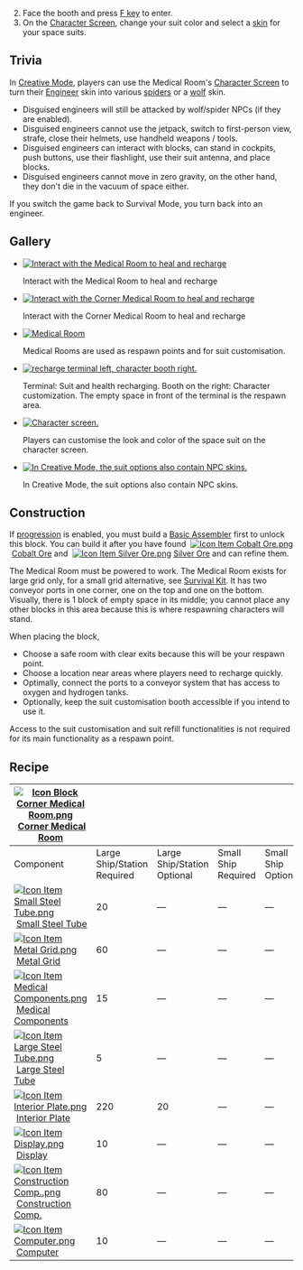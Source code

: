2.  Face the booth and press [F key](https://spaceengineers.wiki.gg/wiki/Key_Bindings "Key Bindings") to enter.
3.  On the [Character Screen](https://spaceengineers.wiki.gg/wiki/Character_Screen "Character Screen"), change your suit color and select a [skin](https://spaceengineers.wiki.gg/wiki/Skins "Skins") for your space suits.

## Trivia

In [Creative Mode](https://spaceengineers.wiki.gg/wiki/Creative_Mode "Creative Mode"), players can use the Medical Room's [Character Screen](https://spaceengineers.wiki.gg/wiki/Character_Screen "Character Screen") to turn their [Engineer](https://spaceengineers.wiki.gg/wiki/Space_Engineer "Space Engineer") skin into various [spiders](https://spaceengineers.wiki.gg/wiki/Sabiroids "Sabiroids") or a [wolf](https://spaceengineers.wiki.gg/wiki/Cyberhounds "Cyberhounds") skin.

*   Disguised engineers will still be attacked by wolf/spider NPCs (if they are enabled).
*   Disguised engineers cannot use the jetpack, switch to first-person view, strafe, close their helmets, use handheld weapons / tools.
*   Disguised engineers can interact with blocks, can stand in cockpits, push buttons, use their flashlight, use their suit antenna, and place blocks.
*   Disguised engineers cannot move in zero gravity, on the other hand, they don't die in the vacuum of space either.

If you switch the game back to Survival Mode, you turn back into an engineer.

## Gallery

*   [![Interact with the Medical Room to heal and recharge](https://spaceengineers.wiki.gg/images/thumb/Medical_Room_interact_to_heal.png/120px-Medical_Room_interact_to_heal.png?605428)](https://spaceengineers.wiki.gg/wiki/File:Medical_Room_interact_to_heal.png "Interact with the Medical Room to heal and recharge")
    
    Interact with the Medical Room to heal and recharge
    
*   [![Interact with the Corner Medical Room to heal and recharge](https://spaceengineers.wiki.gg/images/thumb/Corner_Medical_Room_interact_to_heal.png/120px-Corner_Medical_Room_interact_to_heal.png?6b677c)](https://spaceengineers.wiki.gg/wiki/File:Corner_Medical_Room_interact_to_heal.png "Interact with the Corner Medical Room to heal and recharge")
    
    Interact with the Corner Medical Room to heal and recharge
    
*   [![Medical Room](https://spaceengineers.wiki.gg/images/thumb/Medical_Room.png/120px-Medical_Room.png?cbaa20)](https://spaceengineers.wiki.gg/wiki/File:Medical_Room.png "Medical Rooms are used as respawn points and for suit customisation.")
    
    Medical Rooms are used as respawn points and for suit customisation.
    
*   [![recharge terminal left, character booth right.](https://spaceengineers.wiki.gg/images/thumb/Medical-room-character-customization-booth.png/120px-Medical-room-character-customization-booth.png?681b88)](https://spaceengineers.wiki.gg/wiki/File:Medical-room-character-customization-booth.png "Terminal: Suit and health recharging. Booth on the right: Character customization. The empty space in front of the terminal is the respawn area.")
    
    Terminal: Suit and health recharging. Booth on the right: Character customization. The empty space in front of the terminal is the respawn area.
    
*   [![Character screen.](https://spaceengineers.wiki.gg/images/thumb/Medical-room-space-suit-customisation.png/120px-Medical-room-space-suit-customisation.png?7b2b2a)](https://spaceengineers.wiki.gg/wiki/File:Medical-room-space-suit-customisation.png "Players can customise the look and color of the space suit on the character screen.")
    
    Players can customise the look and color of the space suit on the character screen.
    
*   [![In Creative Mode, the suit options also contain NPC skins.](https://spaceengineers.wiki.gg/images/thumb/Medical-room-change-suits.png/120px-Medical-room-change-suits.png?c3bfd3)](https://spaceengineers.wiki.gg/wiki/File:Medical-room-change-suits.png "In Creative Mode, the suit options also contain NPC skins.")
    
    In Creative Mode, the suit options also contain NPC skins.
    

## Construction

If [progression](https://spaceengineers.wiki.gg/wiki/Progression "Progression") is enabled, you must build a [Basic Assembler](https://spaceengineers.wiki.gg/wiki/Basic_Assembler "Basic Assembler") first to unlock this block. You can build it after you have found  [![Icon Item Cobalt Ore.png](https://spaceengineers.wiki.gg/images/thumb/Icon_Item_Cobalt_Ore.png/21px-Icon_Item_Cobalt_Ore.png?917984)](https://spaceengineers.wiki.gg/wiki/Cobalt_Ore "Cobalt Ore") [Cobalt Ore](https://spaceengineers.wiki.gg/wiki/Cobalt_Ore "Cobalt Ore") and  [![Icon Item Silver Ore.png](https://spaceengineers.wiki.gg/images/thumb/Icon_Item_Silver_Ore.png/21px-Icon_Item_Silver_Ore.png?d3f160)](https://spaceengineers.wiki.gg/wiki/Silver_Ore "Silver Ore") [Silver Ore](https://spaceengineers.wiki.gg/wiki/Silver_Ore "Silver Ore") and can refine them.

The Medical Room must be powered to work. The Medical Room exists for large grid only, for a small grid alternative, see [Survival Kit](https://spaceengineers.wiki.gg/wiki/Survival_Kit "Survival Kit"). It has two conveyor ports in one corner, one on the top and one on the bottom. Visually, there is 1 block of empty space in its middle; you cannot place any other blocks in this area because this is where respawning characters will stand.

When placing the block,

*   Choose a safe room with clear exits because this will be your respawn point.
*   Choose a location near areas where players need to recharge quickly.
*   Optimally, connect the ports to a conveyor system that has access to oxygen and hydrogen tanks.
*   Optionally, keep the suit customisation booth accessible if you intend to use it.

Access to the suit customisation and suit refill functionalities is not required for its main functionality as a respawn point.

## Recipe

| [![Icon Block Corner Medical Room.png](https://spaceengineers.wiki.gg/images/thumb/Icon_Block_Corner_Medical_Room.png/21px-Icon_Block_Corner_Medical_Room.png?4dc5c0)](https://spaceengineers.wiki.gg/wiki/Corner_Medical_Room "Corner Medical Room") [Corner Medical Room](https://spaceengineers.wiki.gg/wiki/Corner_Medical_Room "Corner Medical Room") |     |     |     |     |
| --- | --- | --- | --- | --- |
| Component | Large Ship/Station  <br>Required | Large Ship/Station  <br>Optional | Small Ship  <br>Required | Small Ship  <br>Optional |
| [![Icon Item Small Steel Tube.png](https://spaceengineers.wiki.gg/images/thumb/Icon_Item_Small_Steel_Tube.png/21px-Icon_Item_Small_Steel_Tube.png?4fe418)](https://spaceengineers.wiki.gg/wiki/Small_Steel_Tube "Small Steel Tube") [Small Steel Tube](https://spaceengineers.wiki.gg/wiki/Small_Steel_Tube "Small Steel Tube") | 20  | —   | —   | —   |
| [![Icon Item Metal Grid.png](https://spaceengineers.wiki.gg/images/thumb/Icon_Item_Metal_Grid.png/21px-Icon_Item_Metal_Grid.png?c674cf)](https://spaceengineers.wiki.gg/wiki/Metal_Grid "Metal Grid") [Metal Grid](https://spaceengineers.wiki.gg/wiki/Metal_Grid "Metal Grid") | 60  | —   | —   | —   |
| [![Icon Item Medical Components.png](https://spaceengineers.wiki.gg/images/thumb/Icon_Item_Medical_Components.png/21px-Icon_Item_Medical_Components.png?43cd4b)](https://spaceengineers.wiki.gg/wiki/Medical_Components "Medical Components") [Medical Components](https://spaceengineers.wiki.gg/wiki/Medical_Components "Medical Components") | 15  | —   | —   | —   |
| [![Icon Item Large Steel Tube.png](https://spaceengineers.wiki.gg/images/thumb/Icon_Item_Large_Steel_Tube.png/21px-Icon_Item_Large_Steel_Tube.png?31c1e4)](https://spaceengineers.wiki.gg/wiki/Large_Steel_Tube "Large Steel Tube") [Large Steel Tube](https://spaceengineers.wiki.gg/wiki/Large_Steel_Tube "Large Steel Tube") | 5   | —   | —   | —   |
| [![Icon Item Interior Plate.png](https://spaceengineers.wiki.gg/images/thumb/Icon_Item_Interior_Plate.png/21px-Icon_Item_Interior_Plate.png?d80f8e)](https://spaceengineers.wiki.gg/wiki/Interior_Plate "Interior Plate") [Interior Plate](https://spaceengineers.wiki.gg/wiki/Interior_Plate "Interior Plate") | 220 | 20  | —   | —   |
| [![Icon Item Display.png](https://spaceengineers.wiki.gg/images/thumb/Icon_Item_Display.png/21px-Icon_Item_Display.png?a444bc)](https://spaceengineers.wiki.gg/wiki/Display "Display") [Display](https://spaceengineers.wiki.gg/wiki/Display "Display") | 10  | —   | —   | —   |
| [![Icon Item Construction Comp..png](https://spaceengineers.wiki.gg/images/thumb/Icon_Item_Construction_Comp..png/21px-Icon_Item_Construction_Comp..png?cdc26f)](https://spaceengineers.wiki.gg/wiki/Construction_Comp. "Construction Comp.") [Construction Comp.](https://spaceengineers.wiki.gg/wiki/Construction_Comp. "Construction Comp.") | 80  | —   | —   | —   |
| [![Icon Item Computer.png](https://spaceengineers.wiki.gg/images/thumb/Icon_Item_Computer.png/21px-Icon_Item_Computer.png?65c1a4)](https://spaceengineers.wiki.gg/wiki/Computer "Computer") [Computer](https://spaceengineers.wiki.gg/wiki/Computer "Computer") | 10  | —   | —   | —   |